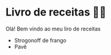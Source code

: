 # Livro de receitas :man_cook:

Olá! Bem vindo ao meu liro de receitas

- Strogonoff de frango
- Pavê